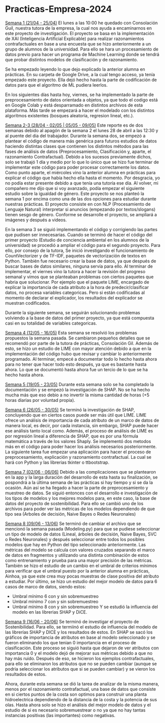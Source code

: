 # Practicas-Empresa-2024

<u>Semana 1 (21/04 - 25/04)</u>
El lunes a las 10:00 he quedado con Consolación Guil, nuestra tutora de la empresa, la cual nos ayuda a encaminarnos en este proyecto de investigación. El proyecto se basa en la implementación de XAI (Inteligencia Artificial Explicable) para realizar razonamientos contrafactuales en base a una encuesta que se hizo anteriormente a un grupo de alumnos de la universidad. Para ello se hara un procesamiento de datos previo para hacer un programa de Machine Learning donde se tendrá que probar distintos modelos de clasificación y de razonamiento.

Se ha empezado leyendo lo que dejo explicado la anterior alumna en prácticas. En su carpeta de Google Drive, a la cual tengo acceso, ya tenía empezado este proyecto. Ella dejó hecho hasta la parte de codificación de datos para que el algoritmo de ML pudiera leerlos.

En los siguientes días hasta hoy, viernes, se ha implementado la parte de preprocesamiento de datos orientada a objetos, ya que todo el codigo está en Google Colab y está desparramado en distintos archivos de esta plataforma. Más tarde se empezará a hacer el modelado con los distintos algoritmos existentes (bosques aleatoria, regresion lineal, etc.).

<u>Semana 2-3 (28/04 - 02/05 | 05/05 - 09/05)</u>
Este reporte es de dos semanas debido al apagón de la semana 2 el lunes 28 de abril a las 12:30 y al puente del dia del trabajador. Durante la semana dos, se empezó a plantear el código de manera más genérica para futuros estudios de datos haciendo distintas clases que contienen los distintos métodos para las fases de análisis de datos (Preprocesamiento, Clasificación y, aparte, el razonamiento Contrafactual). Debido a los sucesos previamente dichos, solo se trabajó 1 día y medio por lo que lo único que se hizo fue terminar de implementar este código para poder procesar correctamente los datos. Como punto aparte, el miércoles vino la anterior alumna en prácticas para explicar el código que había hecho ella hasta el momento. Por desgracia, yo no podía estar presente debido a que tenía una tutoría ese día. Al volver, mi compañero me dijo que si voy avanzado, podía empezar el siguiente estudio sobre la igualdad de género. Este proyecto se nos planteó la semana 1 por encima como una de las dos opciones para estudiar durante nuestras prácticas. El proyecto consiste en con NLP (Procesamiento de Lenguaje Natural) interpretar si anuncios (empezando por textos/slogans) tienen sesgo de género. Conforme se desarrolle el proyecto, se ampliará a imágenes y después a videos.

En la semana 3 se siguió implementando el código y corrigiendo las partes que pudisen ser innecesarias. Cuando se terminó de hacer el código del primer proyecto (Estudio de conciencia ambiental en los alumnos de la universidad) se procedió a ampliar el código para el segundo proyecto. Para ello, por consejo de la tutora, Se inició investigando el funcionamiento de CountVectorizer y de TF-IDF, paquetes de vectorización de textos en Python. También fue necesario crear la base de datos, ya que después de buscar bases de datos similares, ninguna servía para ello. Al terminar de implementar, el viernes vino la tutora a hacer la revisión del progreso semanal y vimos que se planteaban problemas con ciertos paquetes que habria que solucionar. Por ejemplo que el paquete LIME, encargado de explicar la importancia de cada atributo a la hora de predecir/clasificar datos, no procesa variables categoricas. Pero si están codificadas al momento de declarar el explicador, los resultados del explicador se muestran codificados.

Durante la siguiente semana, se seguirán solucionando problemas volviendo a la base de datos del primer proyecto, ya que está compuesta casi en su totalidad de variables categoricas.

<u>Semana 4 (12/05 - 16/05)</u>
Esta semana se resolvió los problemas propuestos la semana pasada. Se cambiaron pequeños detalles que se recomendó por parte de la tutora de prácticas, Consolación Gil. Además de esto, se hizo un estudio de LIME con mayor atención debido a que en la implementación del código hubo que revisar y cambiar lo anteriormente programado. Al terminar, empecé a documentar todo lo hecho hasta ahora para no tener que hacer todo esto después, ya que es bastante hasta ahora. Lo que se documentó hasta ahora fue un tercio de lo que se ha hecho hasta ahora.

<u>Semana 5 (19/05 - 23/05)</u>
Durante esta semana solo se ha completado la documentación y se empezó la investigación de SHAP. No se ha hecho mucha más que eso debio a no invertir la misma cantidad de horas (+5 horas diarias por voluntad propia).

<u>Semana 6 (26/05 - 30/05)</u>
Se terminó la investigación de SHAP, concluyendo que en ciertos casos puede ser más útil que LIME. LIME ofrece un análisis de importancia de cada atributo de un marco de datos de manera local, es decir, por cada instancia, sin embargo, SHAP puede hacer ese análisis tanto local como. Además, el proceso de análisis de LIME es por regresión lineal a diferencia de SHAP, que es por una fórmula matemática a través de los valores Shaply. Se implementó dos metodos más en el código para poder hacer los análisis necesarios posteriormente. La siguiente tarea fue empezar una aplicación para hacer el proceso de preprocesamiento, explicación y razonamiento contrafactual. La cual se hará con Python y las librerias tkinter o ttbootstrap.

<u>Semana 7 (02/06 - 06/06)</u>
Debido a las complicaciones que se plantearon en la app y la larga duración del desarrollo de esta hasta su finalización, se pospondrá a la última semana de las prácticas si hay tiempo y si se da la ocasión. Aún así se ha llegado a hacer la parte de preprocesamiento y muestreo de datos. Se siguió entonces con el desarrollo e investigación de los tipos de modelos y los mejores modelos para, en este caso, la base de datos del proyecto de sostenibilidad. Para ello se cambió uno de los archivos para poder ver las métricas de los modelos dependiendo de que tipo sea (Arboles de decisión, Naive Bayes o Redes Neuronales)

<u>Semana 8 (09/06 - 13/06)</u>
Se terminó de cambiar el archivo que se mencionó la semana pasada (Modeling.py) para que se pudiese seleccionar un tipo de modelo de datos (Lineal, árboles de decisión, Naive Bayes, SVC o Redes Neuronales) y después seleccionar entre todos los posibles modelos que hay en Python del tipo seleccionado anteriormente. Las métricas del modelo se calcula con valores cruzados separando el marco de datos en fragmentos y utilizando una distinta combinación de estos como entrenamiento y prueba para una mayor precisión de las métricas. También se hizo el estudio de un cambio en el umbral de criterios mínimos para verificar que el umbral puesto por la anterior alumna en prácticas, Ainhoa, ya que este crea muy pocas muestras de clase positiva del atributo a estudiar. Por último, se hizo un estudio del mejor modelo de datos para 6 casos de marco de datos, siendo estos:
- Umbral mínimo 6 con y sin sobremuestreo
- Umbral mínimo 7 con y sin sobremuestreo
- Umbral mínimo 8 con y sin sobremuestreo
Y se estudió la influencia del modelo en las librerias SHAP y DiCE.

<u>Semana 9 (16/06 - 20/06)</u>
Se terminó de investigar el proyecto de Sostenibilidad. Para ello, se termiinó el estudio de influencia del modelo de las librerías SHAP y DICE y los resultados de estos. En SHAP se sacó los gráficos de importancia de atributos en base al modelo seleccionado y se fueron eliminando los que tenian 0 importancia en el proceso de clasificación. Este proceso se siguió hasta que dejaron de ver atributos con importancia 0 y el modelo dejó de mejorar sus métricas debido a que no hay más ruido. Después de eso, se hicieron los ejemplos contrafactuales, para ello se eliminaron los atributos que no se pueden cambiar (aunque se podria seleccionar los atributos que si se pueden cambiar) y se vieron los resultados de estos.

Ahora, durante esta semana se dió la tarea de analizar de la misma manera, menos por el razonamiento contrafactual, una base de datos que consiste en si ciertos puntos de la costa son optimos para construir una planta hidroelectrica dependiendo de la distancia de la costa y la potencia de sus olas. Hasta ahora solo se hizo el análisis del mejor modelo de datos y el estudio de si es necesario sobremuestrear o no ya que no hay tantas instancias positivas (las importantes) como negativas.